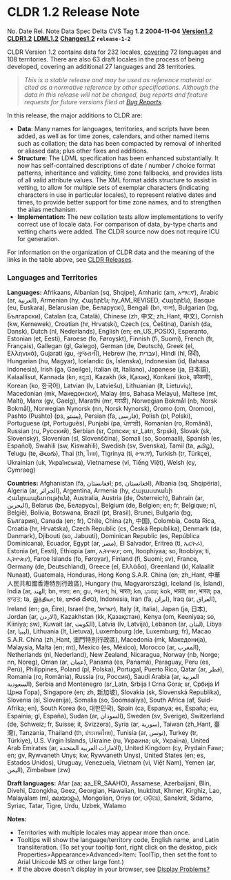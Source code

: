 # CLDR 1.2 Release Note

No. Date Rel. Note Data Spec Delta CVS Tag **1.2** **2004-11-04**
**[Version1.2](http://unicode.org/cldr/data/docs/web/version/Version1.2.html)**
**[CLDR1.2](http://www.unicode.org/Public/cldr/cldr1.2.zip)**
**[LDML1.2](http://www.unicode.org/reports/tr35/tr35-4.html)**
**[Changes1.2](http://www.unicode.org/cldr/bugs/locale-bugs/closed?expression=target.*1.2)**
**`release-1-2`**

CLDR Version 1.2 contains data for 232 locales,
[covering](http://unicode.org/cldr/data/docs/web/version/1.2.html#Languages_and_Territories)
72 languages and 108 territories. There are also 63 draft locales in the process
of being developed, covering an additional 27 languages and 28 territories.

> *This is a stable release and may be used as reference material or cited as a
> normative reference by other specifications. Although the data in this release
> will not be changed, bug reports and feature requests for future versions
> filed at [Bug
> Reports](http://unicode.org/cldr/data/docs/web/filing_bug_reports.html).*

In this release, the major additions to CLDR are:

*   **Data**: Many names for languages, territories, and scripts have been
    added, as well as for time zones, calendars, and other named items such as
    collation; the data has been compacted by removal of inherited or aliased
    data; plus other fixes and additions.
*   **Structure**: The LDML specification has been enhanced substantially. It
    now has self-contained descriptions of date / number / choice format
    patterns, inheritance and validity, time zone fallbacks, and provides lists
    of all valid attribute values. The XML format adds structure to assist in
    vetting, to allow for multiple sets of exemplar characters (indicating
    characters in use in particular locales), to represent relative dates and
    times, to provide better support for time zone names, and to strengthen the
    alias mechanism.
*   **Implementation**: The new collation tests allow implementations to verify
    correct use of locale data. For comparison of data, by-type charts and
    vetting charts were added. The CLDR source now does not require ICU for
    generation.

For information on the organization of CLDR data and the meaning of the links in
the table above, see [CLDR
Releases](http://unicode.org/cldr/data/docs/web/repository_access.html).

### Languages and Territories

**Languages:** Afrikaans, Albanian (sq, Shqipe), Amharic (am, አማርኛ), Arabic (ar,
‎العربية‎), Armenian (hy, Հայերէն; hy_AM_REVISED, Հայերէն), Basque (eu,
Euskara), Belarusian (be, Беларускі), Bengali (bn, বাংলা), Bulgarian (bg,
Български), Catalan (ca, Català), Chinese (zh, 中文; zh_Hant, 中文), Cornish (kw,
Kernewek), Croatian (hr, Hrvatski), Czech (cs, Čeština), Danish (da, Dansk),
Dutch (nl, Nederlands), English (en; en_US_POSIX), Esperanto, Estonian (et,
Eesti), Faroese (fo, Føroyskt), Finnish (fi, Suomi), French (fr, Français),
Gallegan (gl, Galego), German (de, Deutsch), Greek (el, Ελληνικά), Gujarati (gu,
ગુજરાતી), Hebrew (he, ‎עברית‎), Hindi (hi, हिंदी), Hungarian (hu, Magyar),
Icelandic (is, Íslenska), Indonesian (id, Bahasa Indonesia), Irish (ga,
Gaeilge), Italian (it, Italiano), Japanese (ja, 日本語), Kalaallisut, Kannada (kn,
ಕನ್ನಡ), Kazakh (kk, Қазақ), Konkani (kok, कोंकणी), Korean (ko, 한국어), Latvian
(lv, Latviešu), Lithuanian (lt, Lietuvių), Macedonian (mk, Македонски), Malay
(ms, Bahasa Melayu), Maltese (mt, Malti), Manx (gv, Gaelg), Marathi (mr, मराठी),
Norwegian Bokmål (nb, Norsk Bokmål), Norwegian Nynorsk (nn, Norsk Nynorsk),
Oromo (om, Oromoo), Pashto (Pushto) (ps, ‎پښتو‎), Persian (fa, ‎فارسی‎), Polish
(pl, Polski), Portuguese (pt, Português), Punjabi (pa, ਪੰਜਾਬੀ), Romanian (ro,
Română), Russian (ru, Русский), Serbian (sr, Српски; sr_Latn, Srpski), Slovak
(sk, Slovenský), Slovenian (sl, Slovenščina), Somali (so, Soomaali), Spanish
(es, Español), Swahili (sw, Kiswahili), Swedish (sv, Svenska), Tamil (ta,
தமிழ்), Telugu (te, తెలుగు), Thai (th, ไทย), Tigrinya (ti, ትግርኛ), Turkish (tr,
Türkçe), Ukrainian (uk, Українська), Vietnamese (vi, Tiếng Việt), Welsh (cy,
Cymraeg)

**Countries:** Afghanistan (fa, ‎افغانستان‎; ps, ‎افغانستان‎), Albania (sq,
Shqipëria), Algeria (ar, ‎الجزائر‎), Argentina, Armenia (hy, Հայաստանի
Հանրապետութիւն), Australia, Austria (de, Österreich), Bahrain (ar, ‎البحرين‎),
Belarus (be, Беларусь), Belgium (de, Belgien; en; fr, Belgique; nl, België),
Bolivia, Botswana, Brazil (pt, Brasil), Brunei, Bulgaria (bg, България), Canada
(en; fr), Chile, China (zh, 中国), Colombia, Costa Rica, Croatia (hr, Hrvatska),
Czech Republic (cs, Česká Republika), Denmark (da, Danmark), Djibouti (so,
Jabuuti), Dominican Republic (es, República Dominicana), Ecuador, Egypt (ar,
‎مصر‎), El Salvador, Eritrea (ti, ኤርትራ), Estonia (et, Eesti), Ethiopia (am,
ኢትዮጵያ; om, Itoophiyaa; so, Itoobiya; ti, ኢትዮጵያ), Faroe Islands (fo, Føroyar),
Finland (fi, Suomi; sv), France, Germany (de, Deutschland), Greece (el, Ελλάδα),
Greenland (kl, Kalaallit Nunaat), Guatemala, Honduras, Hong Kong S.A.R. China
(en; zh_Hant, 中華人民共和國香港特別行政區), Hungary (hu, Magyarország), Iceland (is, Ísland),
India (ar, ‎الهند‎; bn, ভারত; en; gu, ભારત; hi, भारत; kn, ಭಾರತ; kok, भारत; mr,
भारत; pa, ਭਾਰਤ; ta, இந்தியா; te, భారత దేళ౦), Indonesia, Iran (fa, ‎ایران‎), Iraq
(ar, ‎العراق‎), Ireland (en; ga, Éire), Israel (he, ‎ישראל‎), Italy (it,
Italia), Japan (ja, 日本), Jordan (ar, ‎الاردن‎), Kazakhstan (kk, Қазақстан),
Kenya (om, Keeniyaa; so, Kiiniya; sw), Kuwait (ar, ‎الكويت‎), Latvia (lv,
Latvija), Lebanon (ar, ‎لبنان‎), Libya (ar, ‎ليبيا‎), Lithuania (lt, Lietuva),
Luxembourg (de, Luxemburg; fr), Macao S.A.R. China (zh_Hant, 澳門特別行政區), Macedonia
(mk, Македонија), Malaysia, Malta (en; mt), Mexico (es, México), Morocco (ar,
‎المغرب‎), Netherlands (nl, Nederland), New Zealand, Nicaragua, Norway (nb,
Norge; nn, Noreg), Oman (ar, ‎عمان‎), Panama (es, Panamá), Paraguay, Peru (es,
Perú), Philippines, Poland (pl, Polska), Portugal, Puerto Rico, Qatar (ar,
‎قطر‎), Romania (ro, România), Russia (ru, Россия), Saudi Arabia (ar, ‎العربية
السعودية‎), Serbia and Montenegro (sr_Latn, Srbija I Crna Gora; sr, Србија И
Црна Гора), Singapore (en; zh, 新加坡), Slovakia (sk, Slovenská Republika),
Slovenia (sl, Slovenija), Somalia (so, Soomaaliya), South Africa (af,
Suid-Afrika; en), South Korea (ko, 대한민국), Spain (ca, Espanya; es, España; eu,
Espainia; gl, España), Sudan (ar, ‎السودان‎), Sweden (sv, Sverige), Switzerland
(de, Schweiz; fr, Suisse; it, Svizzera), Syria (ar, ‎سورية‎), Taiwan (zh_Hant,
臺灣), Tanzania, Thailand (th, ประเทศไทย), Tunisia (ar, ‎تونس‎), Turkey (tr,
Türkiye), U.S. Virgin Islands, Ukraine (ru, Украина; uk, Україна), United Arab
Emirates (ar, ‎الامارات العربية المتحدة‎), United Kingdom (cy, Prydain Fawr; en;
gv, Rywvaneth Unys; kw, Rywvaneth Unys), United States (en; es, Estados Unidos),
Uruguay, Venezuela, Vietnam (vi, Việt Nam), Yemen (ar, ‎اليمن‎), Zimbabwe (zw)

**Draft languages:** Afar (aa; aa_ER_SAAHO), Assamese, Azerbaijani, Blin,
Divehi, Dzongkha, Geez, Georgian, Hawaiian, Inuktitut, Khmer, Kirghiz, Lao,
Malayalam (ml, മലയാളം), Mongolian, Oriya (or, ଓଡ଼ିଆ), Sanskrit, Sidamo, Syriac,
Tatar, Tigre, Urdu, Uzbek, Walamo

**Notes:**

*   Territories with multiple locales may appear more than once.
*   Tooltips will show the language/territory code, English name, and Latin
    transliteration. (To set your tooltip font, right click on the desktop, pick
    Properties>Appearance>Advanced>Item: ToolTip, then set the font to Arial
    Unicode MS or other large font.)
*   If the above doesn't display in your browser, see [Display
    Problems?](http://www.unicode.org/help/display_problems.html)
